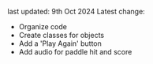 last updated: 9th Oct 2024
Latest change: 
- Organize code
- Create classes for objects
- Add a 'Play Again' button
- Add audio for paddle hit and score
